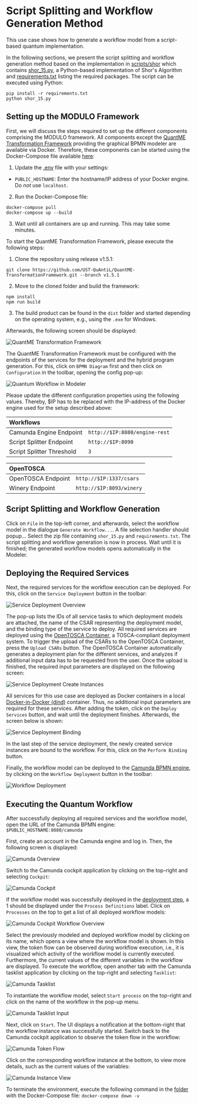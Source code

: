 # Script Splitting and Workflow Generation Method

This use case shows how to generate a workflow model from a script-based quantum implementation.

In the following sections, we present the script splitting and workflow generation method based on the implementation in [scripts/shor](scripts/shor) which contains [shor_15.py](scripts/shor/shor_15.py), a Python-based implementation of Shor's Algorithm and [requirements.txt](scripts/requirements.txt) listing the required packages. The script can be executed using Python:
```
pip install -r requirements.txt
python shor_15.py
```


## Setting up the MODULO Framework

First, we will discuss the steps required to set up the different components comprising the MODULO framework.
All components except the [QuantME Transformation Framework](https://github.com/UST-QuAntiL/QuantME-TransformationFramework) providing the graphical BPMN modeler are available via Docker.
Therefore, these components can be started using the Docker-Compose file available [here](./docker):

1. Update the [.env](./docker/.env) file with your settings: 
  * ``PUBLIC_HOSTNAME``: Enter the hostname/IP address of your Docker engine. Do *not* use ``localhost``.

2. Run the Docker-Compose file:
```
docker-compose pull
docker-compose up --build
```

3. Wait until all containers are up and running. This may take some minutes.

To start the QuantME Transformation Framework, please execute the following steps:

1. Clone the repository using release v1.5.1: 
```
git clone https://github.com/UST-QuAntiL/QuantME-TransformationFramework.git --branch v1.5.1
```

2. Move to the cloned folder and build the framework:
```
npm install
npm run build
```

3. The build product can be found in the ``dist`` folder and started depending on the operating system, e.g., using the ``.exe`` for Windows.

Afterwards, the following screen should be displayed:

![QuantME Transformation Framework](./docs/modeler-after-build.png)


The QuantME Transformation Framework must be configured with the endpoints of the services for the deployment and the hybrid program generation.
For this, click on ``BPMN Diagram`` first and then click on ``Configuration`` in the toolbar, opening the config pop-up:

![Quantum Workflow in Modeler](./docs/modeler-configuration.png)

Please update the different configuration properties using the following values. 
Thereby, $IP has to be replaced with the IP-address of the Docker engine used for the setup described above:

| Workflows                 |                                 | 
| :---                      | :---                            |
| Camunda Engine Endpoint   | ``http://$IP:8080/engine-rest`` |
| Script Splitter Endpoint  | ``http://$IP:8090``             |
| Script Splitter Threshold | ``3``                           |

| OpenTOSCA                 |                                 |
| :---                      | :---                            | 
| OpenTOSCA Endpoint        | ``http://$IP:1337/csars``       |
| Winery Endpoint           | ``http://$IP:8093/winery``      |



## Script Splitting and Workflow Generation

Click on ``File`` in the top-left corner, and afterwards, select the workflow model in the dialogue ``Generate Workflow...``.
A file selection handler should popup...
Select the zip file containing ``shor_15.py`` and ``requirements.txt``.
The script splitting and workflow generation is now in process.
Wait until it is finished; the generated workflow models opens automatically in the Modeler.




## Deploying the Required Services

Next, the required services for the workflow execution can be deployed.
For this, click on the ``Service Deployment`` button in the toolbar:

![Service Deployment Overview](./docs/service-deployment-overview.png)

The pop-up lists the IDs of all service tasks to which deployment models are attached, the name of the CSAR representing the deployment model, and the binding type of the service to deploy.
All required services are deployed using the [OpenTOSCA Container](https://github.com/OpenTOSCA/container), a TOSCA-compliant deployment system.
To trigger the upload of the CSARs to the OpenTOSCA Container, press the ``Upload CSARs`` button.
The OpenTOSCA Container automatically generates a deployment plan for the different services, and analyzes if additional input data has to be requested from the user.
Once the upload is finished, the required input parameters are displayed on the following screen:

![Service Deployment Create Instances](./docs/service-deployment-overview-create-instances.png)

All services for this use case are deployed as Docker containers in a local [Docker-in-Docker (dind)](https://github.com/jpetazzo/dind) container.
Thus, no additional input parameters are required for these services.
After adding the token, click on the ``Deploy Services`` button, and wait until the deployment finishes. Afterwards, the screen below is shown:

![Service Deployment Binding](./docs/service-deployment-binding.png)

In the last step of the service deployment, the newly created service instances are bound to the workflow.
For this, click on the ``Perform Binding`` button.

Finally, the workflow model can be deployed to the [Camunda BPMN engine](https://camunda.com/products/camunda-platform/bpmn-engine/), by clicking on the ``Workflow Deployment`` button in the toolbar:

![Workflow Deployment](./docs/workflow-deployment.png)




## Executing the Quantum Workflow

After successfully deploying all required services and the workflow model, open the URL of the Camunda BPMN engine: ``$PUBLIC_HOSTNAME:8080/camunda``

First, create an account in the Camunda engine and log in. 
Then, the following screen is displayed:

![Camunda Overview](./docs/camunda-overview.png)

Switch to the Camunda cockpit application by clicking on the top-right and selecting ``Cockpit``:

![Camunda Cockpit](./docs/camunda-cockpit.png)

If the workflow model was successfully deployed in the [deployment step](#deploying-the-required-services), a 1 should be displayed under the ``Process Definitions`` label. 
Click on ``Processes`` on the top to get a list of all deployed workflow models:

![Camunda Cockpit Workflow Overview](./docs/camunda-cockpit-workflow-models.png)

Select the previously modeled and deployed workflow model by clicking on its name, which opens a view where the workflow model is shown. 
In this view, the token flow can be observed during workflow execution, i.e., it is visualized which activity of the workflow model is currently executed. 
Furthermore, the current values of the different variables in the workflow are displayed. 
To execute the workflow, open another tab with the Camunda tasklist application by clicking on the top-right and selecting ``Tasklist``:

![Camunda Tasklist](./docs/camunda-tasklist.png)

To instantiate the workflow model, select ``Start process`` on the top-right and click on the name of the workflow in the pop-up menu. 

![Camunda Tasklist Input](./docs/camunda-tasklist-input.png)

Next, click on ``Start``.
The UI displays a notification at the bottom-right that the workflow instance was successfully started.
Switch back to the Camunda cockpit application to observe the token flow in the workflow:

![Camunda Token Flow](./docs/camunda-cockpit-running-workflow.png)

Click on the corresponding workflow instance at the bottom, to view more details, such as the current values of the variables:

![Camunda Instance View](./docs/camunda-cockpit-instance-view.png)

To terminate the environment, execute the following command in the [folder](./docker) with the Docker-Compose file: ``docker-compose down -v``
